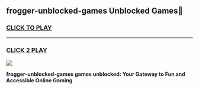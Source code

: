 
## frogger-unblocked-games Unblocked Games👋
<h3>
<a href="https://news.freeplayer.one?title=frogger-unblocked-games&ref=16F">CLICK TO PLAY</a></h3>
<hr>

<h3>
<a href="https://news.freeplayer.one?title=frogger-unblocked-games&ref=16F">CLICK 2 PLAY</a>
  
</h3>

<a href="https://news.freeplayer.one?title=frogger-unblocked-games&ref=16F/"><img src="https://clearcache.store/games.png"></a>


**frogger-unblocked-games games unblocked: Your Gateway to Fun and Accessible Online Gaming**
